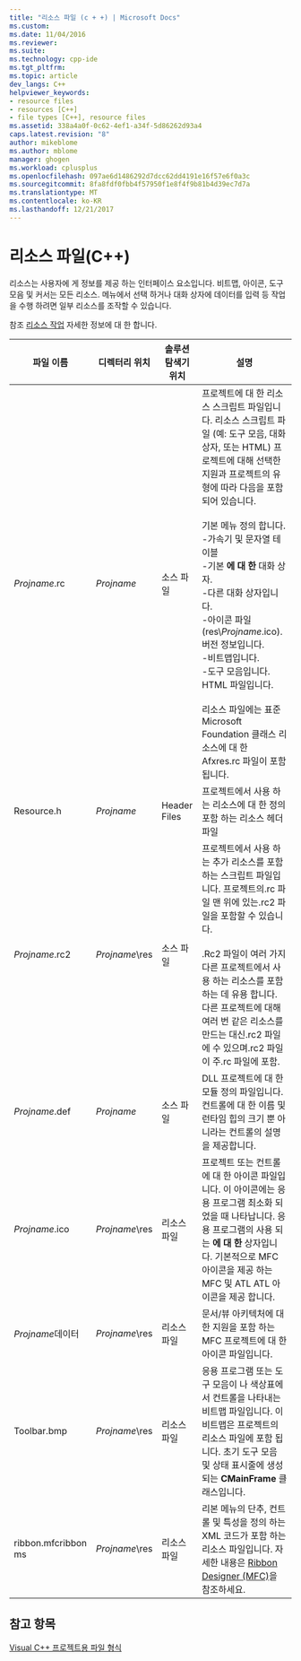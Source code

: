 ```yaml
---
title: "리소스 파일 (c + +) | Microsoft Docs"
ms.custom: 
ms.date: 11/04/2016
ms.reviewer: 
ms.suite: 
ms.technology: cpp-ide
ms.tgt_pltfrm: 
ms.topic: article
dev_langs: C++
helpviewer_keywords:
- resource files
- resources [C++]
- file types [C++], resource files
ms.assetid: 338a4a0f-0c62-4ef1-a34f-5d86262d93a4
caps.latest.revision: "8"
author: mikeblome
ms.author: mblome
manager: ghogen
ms.workload: cplusplus
ms.openlocfilehash: 097ae6d1486292d7dcc62dd4191e16f57e6f0a3c
ms.sourcegitcommit: 8fa8fdf0fbb4f57950f1e8f4f9b81b4d39ec7d7a
ms.translationtype: MT
ms.contentlocale: ko-KR
ms.lasthandoff: 12/21/2017
---
```

# <a name="resource-files-c"></a>리소스 파일(C++)
리소스는 사용자에 게 정보를 제공 하는 인터페이스 요소입니다. 비트맵, 아이콘, 도구 모음 및 커서는 모든 리소스. 메뉴에서 선택 하거나 대화 상자에 데이터를 입력 등 작업을 수행 하려면 일부 리소스를 조작할 수 있습니다.  
  
 참조 [리소스 작업](../windows/working-with-resource-files.md) 자세한 정보에 대 한 합니다.  
  
|파일 이름|디렉터리 위치|솔루션 탐색기 위치|설명|  
|---------------|------------------------|--------------------------------|-----------------|  
|*Projname*.rc|*Projname*|소스 파일|프로젝트에 대 한 리소스 스크립트 파일입니다. 리소스 스크립트 파일 (예: 도구 모음, 대화 상자, 또는 HTML) 프로젝트에 대해 선택한 지원과 프로젝트의 유형에 따라 다음을 포함 되어 있습니다.<br /><br /> 기본 메뉴 정의 합니다.<br />-가속기 및 문자열 테이블<br />-기본 **에 대 한** 대화 상자.<br />-다른 대화 상자입니다.<br />-아이콘 파일 (res\\*Projname*.ico).<br />버전 정보입니다.<br />-비트맵입니다.<br />-도구 모음입니다.<br />HTML 파일입니다.<br /><br /> 리소스 파일에는 표준 Microsoft Foundation 클래스 리소스에 대 한 Afxres.rc 파일이 포함 됩니다.|  
|Resource.h|*Projname*|Header Files|프로젝트에서 사용 하는 리소스에 대 한 정의 포함 하는 리소스 헤더 파일|  
|*Projname*.rc2|*Projname*\res|소스 파일|프로젝트에서 사용 하는 추가 리소스를 포함 하는 스크립트 파일입니다. 프로젝트의.rc 파일 맨 위에 있는.rc2 파일을 포함할 수 있습니다.<br /><br /> .Rc2 파일이 여러 가지 다른 프로젝트에서 사용 하는 리소스를 포함 하는 데 유용 합니다. 다른 프로젝트에 대해 여러 번 같은 리소스를 만드는 대신.rc2 파일에 수 있으며.rc2 파일이 주.rc 파일에 포함.|  
|*Projname*.def|*Projname*|소스 파일|DLL 프로젝트에 대 한 모듈 정의 파일입니다. 컨트롤에 대 한 이름 및 런타임 힙의 크기 뿐 아니라는 컨트롤의 설명을 제공합니다.|  
|*Projname*.ico|*Projname*\res|리소스 파일|프로젝트 또는 컨트롤에 대 한 아이콘 파일입니다. 이 아이콘에는 응용 프로그램 최소화 되었을 때 나타납니다. 응용 프로그램의 사용 되는 **에 대 한** 상자입니다. 기본적으로 MFC 아이콘을 제공 하는 MFC 및 ATL ATL 아이콘을 제공 합니다.|  
|*Projname*데이터|*Projname*\res|리소스 파일|문서/뷰 아키텍처에 대 한 지원을 포함 하는 MFC 프로젝트에 대 한 아이콘 파일입니다.|  
|Toolbar.bmp|*Projname*\res|리소스 파일|응용 프로그램 또는 도구 모음이 나 색상표에서 컨트롤을 나타내는 비트맵 파일입니다. 이 비트맵은 프로젝트의 리소스 파일에 포함 됩니다. 초기 도구 모음 및 상태 표시줄에 생성 되는 **CMainFrame** 클래스입니다.|  
|ribbon.mfcribbon ms|*Projname*\res|리소스 파일|리본 메뉴의 단추, 컨트롤 및 특성을 정의 하는 XML 코드가 포함 하는 리소스 파일입니다. 자세한 내용은 [Ribbon Designer (MFC)](../mfc/ribbon-designer-mfc.md)을 참조하세요.|  
  
## <a name="see-also"></a>참고 항목  
 [Visual C++ 프로젝트용 파일 형식](../ide/file-types-created-for-visual-cpp-projects.md)